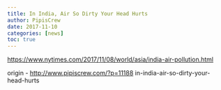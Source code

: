 ```yaml
---
title: In India, Air So Dirty Your Head Hurts
author: PipisCrew
date: 2017-11-10
categories: [news]
toc: true
---
```


https://www.nytimes.com/2017/11/08/world/asia/india-air-pollution.html

origin - http://www.pipiscrew.com/?p=11188 in-india-air-so-dirty-your-head-hurts